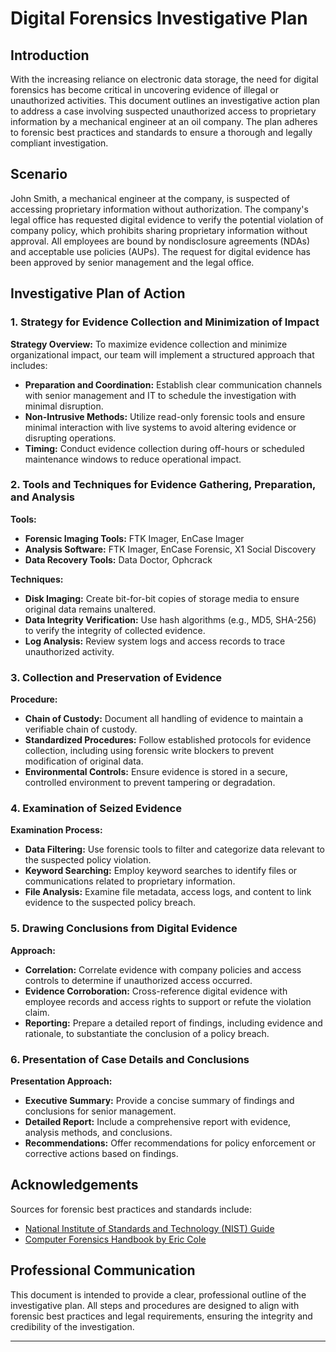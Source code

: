 
# Digital Forensics Investigative Plan

## Introduction

With the increasing reliance on electronic data storage, the need for digital forensics has become critical in uncovering evidence of illegal or unauthorized activities. This document outlines an investigative action plan to address a case involving suspected unauthorized access to proprietary information by a mechanical engineer at an oil company. The plan adheres to forensic best practices and standards to ensure a thorough and legally compliant investigation.

## Scenario

John Smith, a mechanical engineer at the company, is suspected of accessing proprietary information without authorization. The company's legal office has requested digital evidence to verify the potential violation of company policy, which prohibits sharing proprietary information without approval. All employees are bound by nondisclosure agreements (NDAs) and acceptable use policies (AUPs). The request for digital evidence has been approved by senior management and the legal office.

## Investigative Plan of Action

### 1. Strategy for Evidence Collection and Minimization of Impact

**Strategy Overview:**
To maximize evidence collection and minimize organizational impact, our team will implement a structured approach that includes:

- **Preparation and Coordination:** Establish clear communication channels with senior management and IT to schedule the investigation with minimal disruption.
- **Non-Intrusive Methods:** Utilize read-only forensic tools and ensure minimal interaction with live systems to avoid altering evidence or disrupting operations.
- **Timing:** Conduct evidence collection during off-hours or scheduled maintenance windows to reduce operational impact.

### 2. Tools and Techniques for Evidence Gathering, Preparation, and Analysis

**Tools:**
- **Forensic Imaging Tools:** FTK Imager, EnCase Imager
- **Analysis Software:** FTK Imager, EnCase Forensic, X1 Social Discovery
- **Data Recovery Tools:** Data Doctor, Ophcrack

**Techniques:**
- **Disk Imaging:** Create bit-for-bit copies of storage media to ensure original data remains unaltered.
- **Data Integrity Verification:** Use hash algorithms (e.g., MD5, SHA-256) to verify the integrity of collected evidence.
- **Log Analysis:** Review system logs and access records to trace unauthorized activity.

### 3. Collection and Preservation of Evidence

**Procedure:**
- **Chain of Custody:** Document all handling of evidence to maintain a verifiable chain of custody.
- **Standardized Procedures:** Follow established protocols for evidence collection, including using forensic write blockers to prevent modification of original data.
- **Environmental Controls:** Ensure evidence is stored in a secure, controlled environment to prevent tampering or degradation.

### 4. Examination of Seized Evidence

**Examination Process:**
- **Data Filtering:** Use forensic tools to filter and categorize data relevant to the suspected policy violation.
- **Keyword Searching:** Employ keyword searches to identify files or communications related to proprietary information.
- **File Analysis:** Examine file metadata, access logs, and content to link evidence to the suspected policy breach.

### 5. Drawing Conclusions from Digital Evidence

**Approach:**
- **Correlation:** Correlate evidence with company policies and access controls to determine if unauthorized access occurred.
- **Evidence Corroboration:** Cross-reference digital evidence with employee records and access rights to support or refute the violation claim.
- **Reporting:** Prepare a detailed report of findings, including evidence and rationale, to substantiate the conclusion of a policy breach.

### 6. Presentation of Case Details and Conclusions

**Presentation Approach:**
- **Executive Summary:** Provide a concise summary of findings and conclusions for senior management.
- **Detailed Report:** Include a comprehensive report with evidence, analysis methods, and conclusions.
- **Recommendations:** Offer recommendations for policy enforcement or corrective actions based on findings.

## Acknowledgements

Sources for forensic best practices and standards include:
- [National Institute of Standards and Technology (NIST) Guide](https://www.nist.gov/publications/nist-guide-computer-security-incident-handling)
- [Computer Forensics Handbook by Eric Cole](https://www.amazon.com/Computer-Forensics-Handbook-Incident-Handling/dp/0128027632)

## Professional Communication

This document is intended to provide a clear, professional outline of the investigative plan. All steps and procedures are designed to align with forensic best practices and legal requirements, ensuring the integrity and credibility of the investigation.

---
